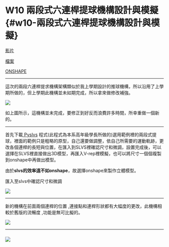 # W10 兩段式六連桿提球機構設計與模擬 {#w10-兩段式六連桿提球機構設計與模擬}

[影片](https://www.youtube.com/watch?v=pcwqpDsdXRc&feature=youtu.be)

[檔案](https://github.com/s40523141/cd2018/blob/gh-pages/%E5%8D%94%E5%90%8C%E7%94%A2%E5%93%81%E8%A8%AD%E8%A8%88%E5%AF%A6%E7%BF%92/%E5%85%A9%E6%AE%B5%E5%BC%8F%E6%8A%AC%E7%90%83%E6%A9%9F%E6%A7%8B/%E5%8D%94%E5%90%8C%E7%94%A2%E5%93%81%E8%A8%AD%E8%A8%88%E5%AF%A6%E7%BF%92-%E5%85%A9%E6%AE%B5%E5%BC%8F%E6%8A%AC%E7%90%83%E6%A9%9F%E6%A7%8B.ttt)

[ONSHAPE](https://cad.onshape.com/documents/8d9db8f308fa5cf5741c05fe/w/b469b2bbb955d29d0fb13d7f/e/92ac4e28688d909bacfb8133)

---

這次的兩段六連桿提求機構架構類似於我上學期設計的推球機構，所以沿用了上學期所做的，但上學期此機構並未如期完成，所以拿來做修改補強。

![](/assets/兩段式抬球2017-干涉演示.png)

如上圖所示，這機構並未完成，要修正到好反而浪費許多時間，所幸重做一個新的。

---

首先下載[ Pyslvs](http://www.pyslvs.com/blog/) 程式\(此程式為本系高年級學長所做的\)選用範例裡的兩段式提球，裡面的範例只是粗略的原型，自己還要做調整，依自己所需要的運動軌跡，更改各個連桿的長短與位置，在匯入到SLVS裡確認尺寸和微調，設置完成後，可以選擇在SLVS裡直接做出3D模型，再匯入V-rep裡模擬，也可以將尺寸一個個複製到onshape中再做出模型。

由於**slvs的效率遠不如onshape**，故選擇onshape來製作立體模型。

匯入至slvs中確認尺寸和微調

![](/assets/5151.png)

---

新的機構在前面兩個連桿的位置 ,連接點和連桿形狀都有大幅度的更改，此機構相較於舊版的流暢度 ,功能是無可比擬的。

![](/assets/新版兩段式台球更改部分示意圖.png)

---

### ![](/assets/1525716268488.gif)



